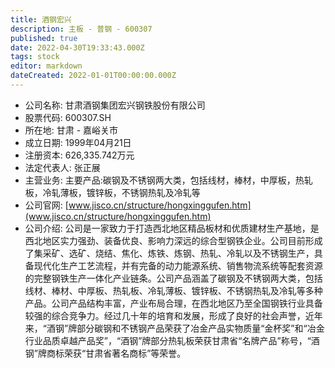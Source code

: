 ```yaml
---
title: 酒钢宏兴
description: 主板 - 普钢 - 600307
published: true
date: 2022-04-30T19:33:43.000Z
tags: stock
editor: markdown
dateCreated: 2022-01-01T00:00:00.000Z
---
```


- 公司名称: 甘肃酒钢集团宏兴钢铁股份有限公司
- 股票代码: 600307.SH
- 所在地: 甘肃 - 嘉峪关市
- 成立日期: 1999年04月21日
- 注册资本: 626,335.742万元
- 法定代表人: 张正展
- 主营业务: 主要产品:碳钢及不锈钢两大类，包括线材，棒材，中厚板，热轧板，冷轧薄板，镀锌板，不锈钢热轧及冷轧等
- 公司官网: [www.jisco.cn/structure/hongxinggufen.htm](www.jisco.cn/structure/hongxinggufen.htm)
- 公司介绍: 公司是一家致力于打造西北地区精品板材和优质建材生产基地，是西北地区实力强劲、装备优良、影响力深远的综合型钢铁企业。公司目前形成了集采矿、选矿、烧结、焦化、炼铁、炼钢、热轧、冷轧以及不锈钢生产，具备现代化生产工艺流程，并有完备的动力能源系统、销售物流系统等配套资源的完整钢铁生产一体化产业链条。公司产品涵盖了碳钢及不锈钢两大类，包括线材、棒材、中厚板、热轧板、冷轧薄板、镀锌板、不锈钢热轧及冷轧等多种产品。公司产品结构丰富，产业布局合理，在西北地区乃至全国钢铁行业具备较强的综合竞争力。经过几十年的培育和发展，形成了良好的社会声誉，近年来，“酒钢”牌部分碳钢和不锈钢产品荣获了冶金产品实物质量“金杯奖”和“冶金行业品质卓越产品奖”，“酒钢”牌部分热轧板荣获甘肃省“名牌产品”称号，“酒钢”牌商标荣获“甘肃省著名商标”等荣誉。


